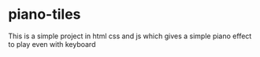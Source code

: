 # piano-tiles
This is a simple project in html css and js which gives a simple piano effect to play even with keyboard
